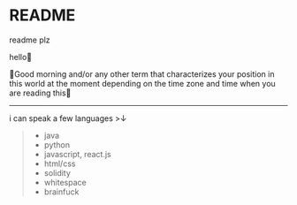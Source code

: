 # README
readme plz

hello👋

🔆Good morning and/or any other term that characterizes your position in this world at the moment depending on the time zone and time when you are reading this🌝
__________________________________________________________________________________
i can speak a few languages >↓

>- java
>- python
>- javascript, react.js
>- html/css
>- solidity
>- whitespace
>- brainfuck
